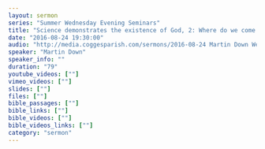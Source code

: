 ```yaml
---
layout: sermon
series: "Summer Wednesday Evening Seminars"
title: "Science demonstrates the existence of God, 2: Where do we come from - the species?"
date: "2016-08-24 19:30:00"
audio: "http://media.coggesparish.com/sermons/2016-08-24 Martin Down Wed eve.mp3"
speaker: "Martin Down"
speaker_info: ""
duration: "79"
youtube_videos: [""]
vimeo_videos: [""]
slides: [""]
files: [""]
bible_passages: [""]
bible_links: [""]
bible_videos: [""]
bible_videos_links: [""]
category: "sermon"
---
```

